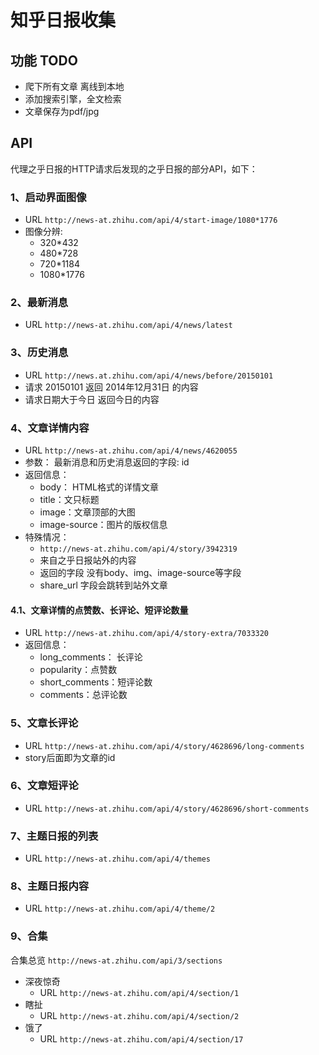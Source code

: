 # 知乎日报收集

## 功能 TODO
* 爬下所有文章 离线到本地
* 添加搜索引擎，全文检索
* 文章保存为pdf/jpg

## API
代理之乎日报的HTTP请求后发现的之乎日报的部分API，如下：

### 1、启动界面图像

* URL `http://news-at.zhihu.com/api/4/start-image/1080*1776`
* 图像分辨:
	* 320*432
	* 480*728
	* 720*1184
	* 1080*1776
	
### 2、最新消息
* URL `http://news-at.zhihu.com/api/4/news/latest`


### 3、历史消息
* URL `http://news.at.zhihu.com/api/4/news/before/20150101`
* 请求 20150101 返回 2014年12月31日 的内容
* 请求日期大于今日 返回今日的内容

### 4、文章详情内容
* URL `http://news-at.zhihu.com/api/4/news/4620055`
* 参数： 最新消息和历史消息返回的字段: id
* 返回信息：
	* body： HTML格式的详情文章
	* title：文只标题
	* image：文章顶部的大图
	* image-source：图片的版权信息
* 特殊情况：
	* `http://news-at.zhihu.com/api/4/story/3942319`
	* 来自之乎日报站外的内容
	* 返回的字段 没有body、img、image-source等字段
	* share_url 字段会跳转到站外文章

#### 4.1、文章详情的点赞数、长评论、短评论数量
* URL `http://news-at.zhihu.com/api/4/story-extra/7033320`
* 返回信息：
	* long_comments： 长评论
	* popularity：点赞数
	* short_comments：短评论数
	* comments：总评论数

### 5、文章长评论
* URL `http://news-at.zhihu.com/api/4/story/4628696/long-comments` 
* story后面即为文章的id

### 6、文章短评论
* URL `http://news-at.zhihu.com/api/4/story/4628696/short-comments` 

### 7、主题日报的列表
* URL `http://news-at.zhihu.com/api/4/themes`

### 8、主题日报内容
* URL `http://news-at.zhihu.com/api/4/theme/2`


### 9、合集
合集总览 `http://news-at.zhihu.com/api/3/sections`

* 深夜惊奇
	* URL `http://news-at.zhihu.com/api/4/section/1`
* 瞎扯
	* URL `http://news-at.zhihu.com/api/4/section/2`
* 饿了
	* URL `http://news-at.zhihu.com/api/4/section/17`





